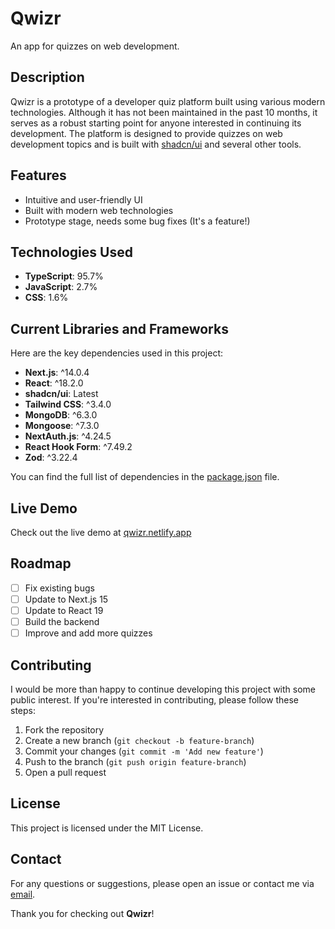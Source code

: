 # Qwizr

An app for quizzes on web development.

## Description

Qwizr is a prototype of a developer quiz platform built using various modern technologies. Although it has not been maintained in the past 10 months, it serves as a robust starting point for anyone interested in continuing its development. The platform is designed to provide quizzes on web development topics and is built with [shadcn/ui](https://shadcn.dev) and several other tools.

## Features

- Intuitive and user-friendly UI
- Built with modern web technologies
- Prototype stage, needs some bug fixes (It's a feature!)

## Technologies Used

- **TypeScript**: 95.7%
- **JavaScript**: 2.7%
- **CSS**: 1.6%

## Current Libraries and Frameworks

Here are the key dependencies used in this project:

- **Next.js**: ^14.0.4
- **React**: ^18.2.0
- **shadcn/ui**: Latest
- **Tailwind CSS**: ^3.4.0
- **MongoDB**: ^6.3.0
- **Mongoose**: ^7.3.0
- **NextAuth.js**: ^4.24.5
- **React Hook Form**: ^7.49.2
- **Zod**: ^3.22.4

You can find the full list of dependencies in the [package.json](https://github.com/cbmongithub/qwizr/blob/main/package.json) file.

## Live Demo

Check out the live demo at [qwizr.netlify.app](https://qwizr.netlify.app)

## Roadmap

- [ ] Fix existing bugs
- [ ] Update to Next.js 15
- [ ] Update to React 19
- [ ] Build the backend
- [ ] Improve and add more quizzes

## Contributing

I would be more than happy to continue developing this project with some public interest. If you're interested in contributing, please follow these steps:

1. Fork the repository
2. Create a new branch (`git checkout -b feature-branch`)
3. Commit your changes (`git commit -m 'Add new feature'`)
4. Push to the branch (`git push origin feature-branch`)
5. Open a pull request

## License

This project is licensed under the MIT License.

## Contact

For any questions or suggestions, please open an issue or contact me via [email](mailto:inquiries@christianbmartinez.com?subject=[GitHub]%20qwizr%20inquiry).

Thank you for checking out **Qwizr**!
